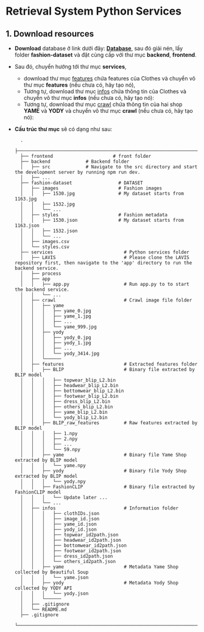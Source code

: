 # Retrieval System Python Services
## 1. Download resources

- **Download** database ở link dưới đây: **[Database](https://www.kaggle.com/datasets/paramaggarwal/fashion-product-images-dataset)**, sau đó giải nén, lấy folder **fashion-dataset** và đặt cùng cấp với thư mục **backend**, **frontend**. 
- Sau đó, chuyển hướng tới thư mục **services**, 
  - download thư mục [features](https://drive.google.com/drive/folders/1MNaNt3TaTnKQgH0qfg9LEFgYMShPkDBL?usp=sharing) chứa features của Clothes và chuyển vô thư mục **features** (nếu chưa có, hãy tạo nó), 
  - Tương tự, download thư mục [infos](https://drive.google.com/drive/folders/1uPzcOxsNNivxvRfUoukGUBKj7xDX-Id2?usp=sharing) chứa thông tin của Clothes và chuyển vô thư mục **infos** (nếu chưa có, hãy tạo nó):
  - Tương tự, download thư mục [crawl](https://drive.google.com/file/d/1e6XNk9RTTCLMy8ghGfA3X4cXxsMSKvkL/view?usp=drive_link) chứa thông tin của hai shop **YAME** và **YODY** và chuyển vô thư mục **crawl** (nếu chưa có, hãy tạo nó):
- **Cấu trúc thư mục** sẽ có dạng như sau:

        .
        ├──────────────────────────────────────────────────────────────────── 
        ├── frontend                      # front folder
        ├── backend             # Backend folder
        │   ├── src             # Navigate to the src directory and start the development server by running npm run dev.
        │   ├── ...   
        ├── fashion-dataset                 # DATASET
        │   ├── images                      # Fashion images
        │   │   ├── 1530.jpg                # My dataset starts from 1163.jpg
        │   │   ├── 1532.jpg   
        │   │   └── ...
        │   ├── styles                      # Fashion metadata
        │   │   ├── 1530.json               # My dataset starts from 1163.json
        │   │   ├── 1532.json   
        │   │   └── ...
        │   ├── images.csv                  
        │   └── styles.csv 
        ├── services                          # Python services folder
        │   ├── LAVIS                         # Please clone the LAVIS repository first, then navigate to the 'app' directory to run the backend service.    
        │   ├── process 
        │   ├── app 
        │   │   ├── app.py                    # Run app.py to to start the backend service.
        │   │   └── ...
        │   ├── crawl                         # Crawl image file folder
        │   │   ├── yame  
        │   │   │   ├── yame_0.jpg  
        │   │   │   ├── yame_1.jpg   
        │   │   │   ├── ...   
        │   │   │   └── yame_999.jpg   
        │   │   ├── yody  
        │   │   │   ├── yody_0.jpg  
        │   │   │   ├── yody_1.jpg   
        │   │   │   ├── ...   
        │   │   │   └── yody_3414.jpg
        │   │   └──────
        │   ├── features                      # Extracted features folder
        │   │   ├── BLIP                      # Binary file extracted by BLIP model
        │   │   │   ├── topwear_blip_L2.bin   
        │   │   │   ├── headwear_blip_L2.bin   
        │   │   │   ├── bottomwear_blip_L2.bin   
        │   │   │   ├── footwear_blip_L2.bin   
        │   │   │   ├── dress_blip_L2.bin   
        │   │   │   ├── others_blip_L2.bin 
        │   │   │   ├── yame_blip_L2.bin   
        │   │   │   └── yody_blip_L2.bin   
        │   │   ├── BLIP_raw_features         # Raw features extracted by BLIP model
        │   │   │   ├── 1.npy
        │   │   │   ├── 2.npy   
        │   │   │   ├── ...   
        │   │   │   └── 59.npy   
        │   │   ├── yame                      # Binary file Yame Shop extracted by BLIP model
        │   │   │   └── yame.npy   
        │   │   ├── yody                      # Binary file Yody Shop extracted by BLIP model
        │   │   │   └── yody.npy
        │   │   ├── FashionCLIP               # Binary file extracted by FashionCLIP model
        │   │   │   └── Update later ... 
        │   │   └── ...   
        │   ├── infos                         # Information folder
        │   │   │   ├── clothIDs.json
        │   │   │   ├── image_id.json 
        │   │   │   ├── yame_id.json   
        │   │   │   ├── yody_id.json   
        │   │   │   ├── topwear_id2path.json   
        │   │   │   ├── headwear_id2path.json   
        │   │   │   ├── bottomwear_id2path.json   
        │   │   │   ├── footwear_id2path.json   
        │   │   │   ├── dress_id2path.json   
        │   │   │   └── others_id2path.json  
        │   │   ├── yame                      # Metadata Yame Shop collected by Beautiful Soup
        │   │   │   └── yame.json   
        │   │   ├── yody                      # Metadata Yody Shop collected by YODY API
        │   │   │   └── yody.json        
        │   │   └──────
        │   ├── .gitignore
        │   └── README.md
        ├── .gitignore
        └──────────────────────────────────────────────────────────────────── 
